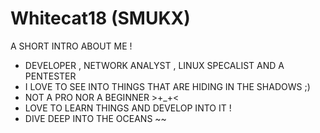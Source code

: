 # Whitecat18 (SMUKX)
A SHORT INTRO ABOUT ME ! 
- DEVELOPER , NETWORK ANALYST , LINUX SPECALIST AND A PENTESTER
- I LOVE TO SEE INTO THINGS THAT ARE HIDING IN THE SHADOWS ;)
- NOT A PRO NOR A BEGINNER >+_+<
- LOVE TO LEARN THINGS AND DEVELOP INTO IT !
- DIVE DEEP INTO THE OCEANS ~~
<!---
Whitecat18/Whitecat18 is a ✨ special ✨ repository because its `README.md` (this file) appears on your GitHub profile.
You can click the Preview link to take a look at your changes.
--->
